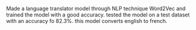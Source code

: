 Made a language translator model through NLP technique Word2Vec and trained the model with a good accuracy.
tested the model on a test dataset with an accuracy fo 82.3%.
this model converts english to french.
